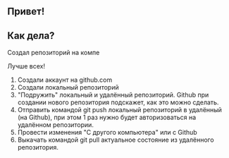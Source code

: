 ## Привет!

## Как дела?

Создал репозиторий на компе

Лучше всех!

1. Создали аккаунт на github.com
2. Создали локальный репозиторий
3. "Подружить" локальный и удалённый репозиторий. Github при создании нового репозитория подскажет, как это можно сделать.
4. Отправить командой git push локальный репозиторий в удалённый (на Github), при этом 1 раз нужно будет авторизоваться на удалённом репозитории.
5. Провести изменения "С другого компьютера" или с Github
6. Выкачать командой git pull актуальное состояние из удалённого репозитория.
